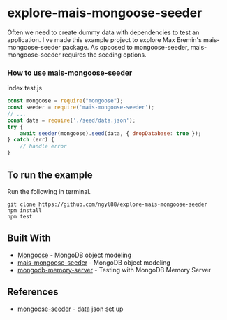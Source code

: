 # explore-mais-mongoose-seeder

Often we need to create dummy data with dependencies to test an application. I've made this example project to explore Max Eremin's mais-mongoose-seeder package.
As opposed to mongoose-seeder, mais-mongoose-seeder requires the seeding options.

### How to use mais-mongoose-seeder
index.test.js

```js
const mongoose = require("mongoose");
const seeder = require('mais-mongoose-seeder');
// ...
const data = require('./seed/data.json');
try {
    await seeder(mongoose).seed(data, { dropDatabase: true });
} catch (err) {
    // handle error
}
```

## To run the example

Run the following in terminal.

```
git clone https://github.com/ngyl88/explore-mais-mongoose-seeder
npm install
npm test
```

## Built With

- [Mongoose](http://mongoosejs.com/) - MongoDB object modeling
- [mais-mongoose-seeder](https://github.com/ermaxnet/mais-mongoose-seeder) - MongoDB object modeling
- [mongodb-memory-server](https://github.com/nodkz/mongodb-memory-server) - Testing with MongoDB Memory Server

## References

- [mongoose-seeder](https://github.com/SamVerschueren/mongoose-seeder) - data json set up
